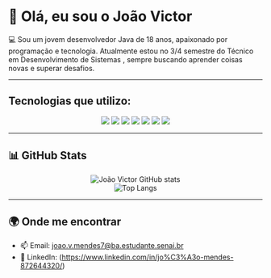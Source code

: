 # 👋 Olá, eu sou o João Victor  

💻 Sou um jovem desenvolvedor Java de 18 anos,
apaixonado por programação e tecnologia.
Atualmente estou no 3/4 semestre do Técnico em Desenvolvimento de Sistemas ,
sempre buscando aprender coisas novas e superar desafios.

---

## Tecnologias que utilizo:
<div align="center">
  
  <!-- Java -->
  <img src="https://img.shields.io/badge/Java-ED8B00?style=for-the-badge&logo=openjdk&logoColor=white"/>
  <img src="https://img.shields.io/badge/SpringBoot-6DB33F?style=for-the-badge&logo=springboot&logoColor=white"/>
  <img src="https://img.shields.io/badge/JPA-Hibernate-59666C?style=for-the-badge&logo=hibernate&logoColor=white"/>
  <img src="https://img.shields.io/badge/JDBC-007396?style=for-the-badge&logo=java&logoColor=white"/>

  <!-- Banco de Dados -->
  <img src="https://img.shields.io/badge/MySQL-005C84?style=for-the-badge&logo=mysql&logoColor=white"/>

  <!-- Python -->
  <img src="https://img.shields.io/badge/Python-3776AB?style=for-the-badge&logo=python&logoColor=white"/>

  <!-- UML -->
  <img src="https://img.shields.io/badge/UML-02569B?style=for-the-badge&logoColor=white"/>

</div>

---

## 📊 GitHub Stats
<div align="center">

![João Victor GitHub stats](https://github-readme-stats.vercel.app/api?username=JoaoDoJava21&show_icons=true&theme=tokyonight)  
![Top Langs](https://github-readme-stats.vercel.app/api/top-langs/?username=JoaoDoJava21&layout=compact&theme=tokyonight)


</div>

---

## 🌍 Onde me encontrar
- 📫 Email: joao.v.mendes7@ba.estudante.senai.br
- 💼 LinkedIn: (https://www.linkedin.com/in/jo%C3%A3o-mendes-872644320/)  

